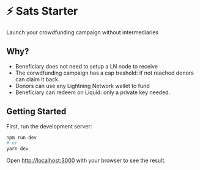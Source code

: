 # ⚡️ Sats Starter
Launch your crowdfunding campaign without intermediaries 

## Why?

- Beneficiary does not need to setup a LN node to receive
- The corwdfunding campaign has a cap treshold: if not reached donors can claim it back.
- Donors can use any Lightning Network wallet to fund
- Beneficiary can redeem on Liquid: only a private key needed.

## Getting Started

First, run the development server:

```bash
npm run dev
# or
yarn dev
```

Open [http://localhost:3000](http://localhost:3000) with your browser to see the result.

